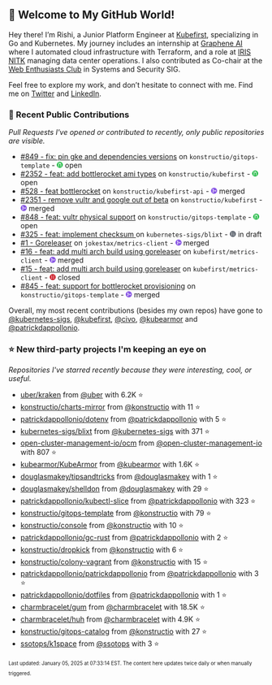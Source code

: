 <!-- DO NOT EDIT THIS FILE DIRECTLY! This file was automatically generated from the tool in this repo. -->

## 🌟 Welcome to My GitHub World!

Hey there! I’m Rishi, a Junior Platform Engineer at [Kubefirst](https://kubefirst.io/), specializing in Go and Kubernetes. My journey includes an internship at [Graphene AI](https://grapheneai.com/) where I automated cloud infrastructure with Terraform, and a role at [IRIS NITK](https://iris.nitk.ac.in/hrms/) managing data center operations. I also contributed as Co-chair at the [Web Enthusiasts Club](https://webclub.nitk.ac.in/) in Systems and Security SIG.

Feel free to explore my work, and don’t hesitate to connect with me. Find me on [Twitter](https://x.com/RishixMonk) and [LinkedIn](https://www.linkedin.com/in/mrrishi373/).
### 🚀 Recent Public Contributions

*Pull Requests I've opened or contributed to recently, only public repositories are visible.*


* [#849 - fix: pin gke and dependencies versions](https://github.com/konstructio/gitops-template/pull/849) on `konstructio/gitops-template` - <img src="images/github-open.png" width="12px" height="12px"> open
* [#2352 - feat: add bottlerocket ami types](https://github.com/konstructio/kubefirst/pull/2352) on `konstructio/kubefirst` - <img src="images/github-open.png" width="12px" height="12px"> open
* [#528 - feat bottlerocket](https://github.com/konstructio/kubefirst-api/pull/528) on `konstructio/kubefirst-api` - <img src="images/github-merged.png" width="12px" height="12px"> merged
* [#2351 - remove vultr and google out of beta](https://github.com/konstructio/kubefirst/pull/2351) on `konstructio/kubefirst` - <img src="images/github-merged.png" width="12px" height="12px"> merged
* [#848 - feat: vultr physical support](https://github.com/konstructio/gitops-template/pull/848) on `konstructio/gitops-template` - <img src="images/github-open.png" width="12px" height="12px"> open
* [#325 - feat: implement checksum ](https://github.com/kubernetes-sigs/blixt/pull/325) on `kubernetes-sigs/blixt` - <img src="images/github-draft.png" width="12px" height="12px"> in draft
* [#1 - Goreleaser](https://github.com/jokestax/metrics-client/pull/1) on `jokestax/metrics-client` - <img src="images/github-merged.png" width="12px" height="12px"> merged
* [#16 - feat: add multi arch build using goreleaser](https://github.com/kubefirst/metrics-client/pull/16) on `kubefirst/metrics-client` - <img src="images/github-merged.png" width="12px" height="12px"> merged
* [#15 - feat: add multi arch build using goreleaser](https://github.com/kubefirst/metrics-client/pull/15) on `kubefirst/metrics-client` - <img src="images/github-closed.png" width="12px" height="12px"> closed
* [#845 - feat: support for bottlerocket provisioning](https://github.com/konstructio/gitops-template/pull/845) on `konstructio/gitops-template` - <img src="images/github-merged.png" width="12px" height="12px"> merged

Overall, my most recent contributions (besides my own repos) have gone to 
[@kubernetes-sigs](https://github.com/kubernetes-sigs),
[@kubefirst](https://github.com/kubefirst),
[@civo](https://github.com/civo),
[@kubearmor](https://github.com/kubearmor)
and [@patrickdappollonio](https://github.com/patrickdappollonio).
### ⭐ New third-party projects I'm keeping an eye on

*Repositories I've starred recently because they were interesting, cool, or useful.*


* [uber/kraken](https://github.com/uber/kraken) from [@uber](https://github.com/uber) with 6.2K ⭐️
* [konstructio/charts-mirror](https://github.com/konstructio/charts-mirror) from [@konstructio](https://github.com/konstructio) with 11 ⭐️
* [patrickdappollonio/dotenv](https://github.com/patrickdappollonio/dotenv) from [@patrickdappollonio](https://github.com/patrickdappollonio) with 5 ⭐️
* [kubernetes-sigs/blixt](https://github.com/kubernetes-sigs/blixt) from [@kubernetes-sigs](https://github.com/kubernetes-sigs) with 371 ⭐️
* [open-cluster-management-io/ocm](https://github.com/open-cluster-management-io/ocm) from [@open-cluster-management-io](https://github.com/open-cluster-management-io) with 807 ⭐️
* [kubearmor/KubeArmor](https://github.com/kubearmor/KubeArmor) from [@kubearmor](https://github.com/kubearmor) with 1.6K ⭐️
* [douglasmakey/tipsandtricks](https://github.com/douglasmakey/tipsandtricks) from [@douglasmakey](https://github.com/douglasmakey) with 1 ⭐️
* [douglasmakey/shelldon](https://github.com/douglasmakey/shelldon) from [@douglasmakey](https://github.com/douglasmakey) with 29 ⭐️
* [patrickdappollonio/kubectl-slice](https://github.com/patrickdappollonio/kubectl-slice) from [@patrickdappollonio](https://github.com/patrickdappollonio) with 323 ⭐️
* [konstructio/gitops-template](https://github.com/konstructio/gitops-template) from [@konstructio](https://github.com/konstructio) with 79 ⭐️
* [konstructio/console](https://github.com/konstructio/console) from [@konstructio](https://github.com/konstructio) with 10 ⭐️
* [patrickdappollonio/gc-rust](https://github.com/patrickdappollonio/gc-rust) from [@patrickdappollonio](https://github.com/patrickdappollonio) with 2 ⭐️
* [konstructio/dropkick](https://github.com/konstructio/dropkick) from [@konstructio](https://github.com/konstructio) with 6 ⭐️
* [konstructio/colony-vagrant](https://github.com/konstructio/colony-vagrant) from [@konstructio](https://github.com/konstructio) with 15 ⭐️
* [patrickdappollonio/patrickdappollonio](https://github.com/patrickdappollonio/patrickdappollonio) from [@patrickdappollonio](https://github.com/patrickdappollonio) with 3 ⭐️
* [patrickdappollonio/dotfiles](https://github.com/patrickdappollonio/dotfiles) from [@patrickdappollonio](https://github.com/patrickdappollonio) with 1 ⭐️
* [charmbracelet/gum](https://github.com/charmbracelet/gum) from [@charmbracelet](https://github.com/charmbracelet) with 18.5K ⭐️
* [charmbracelet/huh](https://github.com/charmbracelet/huh) from [@charmbracelet](https://github.com/charmbracelet) with 4.9K ⭐️
* [konstructio/gitops-catalog](https://github.com/konstructio/gitops-catalog) from [@konstructio](https://github.com/konstructio) with 27 ⭐️
* [ssotops/k1space](https://github.com/ssotops/k1space) from [@ssotops](https://github.com/ssotops) with 3 ⭐️

<sup><sub>Last updated: January 05, 2025 at 07:33:14 EST. The content here updates twice daily or when manually triggered.</sup></sub>